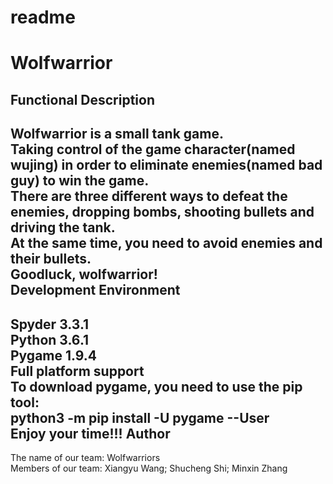 # readme
Wolfwarrior
===
Functional Description
---
Wolfwarrior is a small tank game.</br>
Taking control of the game character(named wujing) in order to eliminate enemies(named bad guy) to win the game.</br>
There are three different ways to defeat the enemies, dropping bombs, shooting bullets and driving the tank.</br>
At the same time, you need to avoid enemies and their bullets.</br>
Goodluck, wolfwarrior!</br>
Development Environment
---
Spyder 3.3.1</br>
Python 3.6.1</br>
Pygame 1.9.4</br>
Full platform support</br>
To download pygame, you need to use the pip tool:</br>
python3 -m pip install -U pygame --User</br>
Enjoy your time!!!
Author
---
The name of our team: Wolfwarriors</br>
Members of our team: Xiangyu Wang; Shucheng Shi; Minxin Zhang</br>
